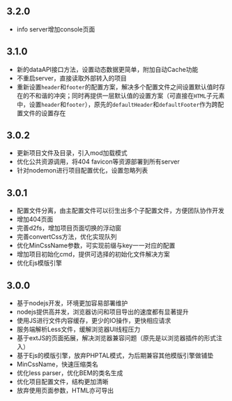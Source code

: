 ## 3.2.0

* info server增加console页面




## 3.1.0

* 新的dataAPI接口方法，设置动态数据更简单，附加自动Cache功能
* 不重启server，直接读取外部转入的项目
* 重新设置`header`和`footer`的配置方案，解决多个配置文件之间设置默认值时存在的不和谐的冲突；同时再提供一层默认值的设置方案（可直接在`HTML`子元素中，设置`header`和`footer`），原先的`defaultHeader`和`defaultFooter`作为跨配置文件的设置存在





## 3.0.2

* 更新项目文件及目录，引入mod加载模式
* 优化公共资源调用，将404 favicon等资源部署到所有server
* 针对nodemon进行项目配置优化，设置忽略列表



## 3.0.1

* 配置文件分离，由主配置文件可以衍生出多个子配置文件，方便团队协作开发
* 增加404页面
* 完善d2fs，增加项目页面切换的浮动窗
* 完善convertCss方法，优化实现队列
* 优化MinCssName参数，可实现前缀与key一一对应的配置
* 增加项目初始化cmd，提供可选择的初始化文件解决方案
* 优化Ejs模版引擎



## 3.0.0

* 基于nodejs开发，环境更加容易部署维护
* nodejs提供高并发，浏览器访问和项目导出的速度都有显著提升
* 使用JS进行文件内容缓存，更少的IO操作，更快相应请求
* 服务端解析Less文件，缓解浏览器UI线程压力
* 基于extJS的页面拓展，解决浏览器兼容问题（原先是以浏览器插件的形式注入）
* 基于Ejs的模版引擎，放弃PHPTAL模式，为后期兼容其他模版引擎做铺垫
* MinCssName，快速压缩类名
* 优化less parser，优化BEM的类名生成
* 优化项目配置文件，结构更加清晰
* 放弃使用页面参数，HTML亦可导出
